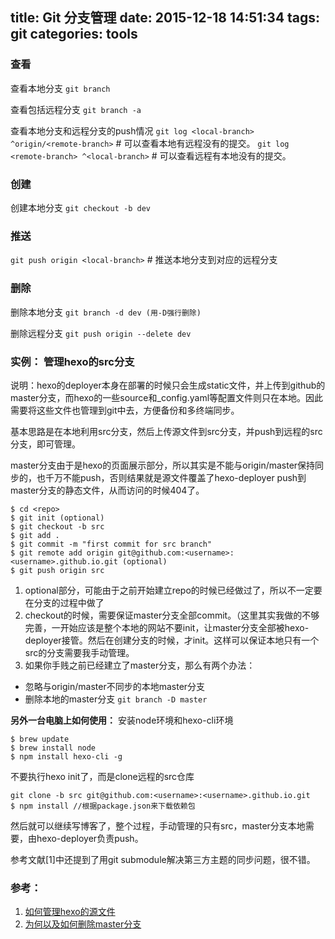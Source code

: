 title: Git 分支管理
date: 2015-12-18 14:51:34
tags: git
categories: tools
---

### 查看

查看本地分支
`git branch`

查看包括远程分支
`git branch -a`

查看本地分支和远程分支的push情况
`git log <local-branch> ^origin/<remote-branch>`   # 可以查看本地有远程没有的提交。
`git log <remote-branch> ^<local-branch>`       # 可以查看远程有本地没有的提交。


### 创建

创建本地分支
`git checkout -b dev`


### 推送
`git push origin <local-branch>`  # 推送本地分支到对应的远程分支


### 删除
删除本地分支
`git branch -d dev (用-D强行删除)`

删除远程分支
`git push origin --delete dev`


### 实例： 管理hexo的src分支
说明：hexo的deployer本身在部署的时候只会生成static文件，并上传到github的master分支，而hexo的一些source和\_config.yaml等配置文件则只在本地。因此需要将这些文件也管理到git中去，方便备份和多终端同步。

基本思路是在本地利用src分支，然后上传源文件到src分支，并push到远程的src分支，即可管理。

master分支由于是hexo的页面展示部分，所以其实是不能与origin/master保持同步的，也千万不能push，否则结果就是源文件覆盖了hexo-deployer push到master分支的静态文件，从而访问的时候404了。

```
$ cd <repo>
$ git init (optional)
$ git checkout -b src
$ git add .
$ git commit -m "first commit for src branch"
$ git remote add origin git@github.com:<username>:<username>.github.io.git (optional)
$ git push origin src
```

1. optional部分，可能由于之前开始建立repo的时候已经做过了，所以不一定要在分支的过程中做了
2. checkout的时候，需要保证master分支全部commit。（这里其实我做的不够完善，一开始应该是整个本地的网站不要init，让master分支全部被hexo-deployer接管。然后在创建分支的时候，才init。这样可以保证本地只有一个src的分支需要我手动管理。
3.  如果你手贱之前已经建立了master分支，那么有两个办法：
 - 忽略与origin/master不同步的本地master分支
 - 删除本地的master分支 `git branch -D master`

**另外一台电脑上如何使用：**
安装node环境和hexo-cli环境
```
$ brew update 
$ brew install node
$ npm install hexo-cli -g
```

不要执行hexo init了，而是clone远程的src仓库
```
git clone -b src git@github.com:<username>:<username>.github.io.git
$ npm install //根据package.json来下载依赖包
```
然后就可以继续写博客了，整个过程，手动管理的只有src，master分支本地需要，由hexo-deployer负责push。

参考文献[1]中还提到了用git submodule解决第三方主题的同步问题，很不错。


### 参考：
1. [如何管理hexo的源文件](http://devtian.me/2015/03/17/blog-sync-solution/)
2. [为何以及如何删除master分支](https://gitcafe.com/GitCafe/Help/wiki/%E5%A6%82%E4%BD%95%E5%88%A0%E9%99%A4-Master-%E5%88%86%E6%94%AF?locale=zh-CN)
 

